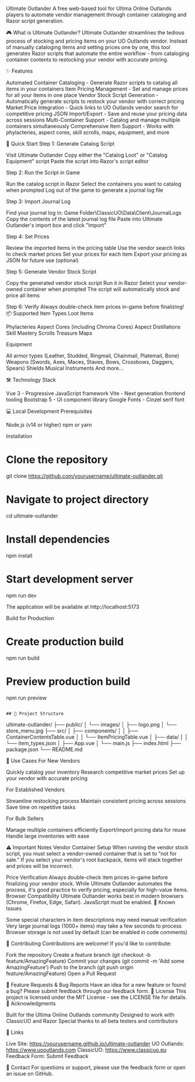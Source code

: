 Ultimate Outlander
A free web-based tool for Ultima Online Outlands players to automate vendor management through container cataloging and Razor script generation.

🎮 What is Ultimate Outlander?
Ultimate Outlander streamlines the tedious process of stocking and pricing items on your UO Outlands vendor. Instead of manually cataloging items and setting prices one by one, this tool generates Razor scripts that automate the entire workflow - from cataloging container contents to restocking your vendor with accurate pricing.

✨ Features

Automated Container Cataloging - Generate Razor scripts to catalog all items in your containers
Item Pricing Management - Set and manage prices for all your items in one place
Vendor Stock Script Generation - Automatically generate scripts to restock your vendor with correct pricing
Market Price Integration - Quick links to UO Outlands vendor search for competitive pricing
JSON Import/Export - Save and reuse your pricing data across sessions
Multi-Container Support - Catalog and manage multiple containers simultaneously
Comprehensive Item Support - Works with phylacteries, aspect cores, skill scrolls, maps, equipment, and more

🚀 Quick Start
Step 1: Generate Catalog Script

Visit Ultimate Outlander
Copy either the "Catalog Loot" or "Catalog Equipment" script
Paste the script into Razor's script editor

Step 2: Run the Script in Game

Run the catalog script in Razor
Select the containers you want to catalog when prompted
Log out of the game to generate a journal log file

Step 3: Import Journal Log

Find your journal log in: Game Folder\ClassicUO\Data\Client\JournalLogs
Copy the contents of the latest journal log file
Paste into Ultimate Outlander's import box and click "Import"

Step 4: Set Prices

Review the imported items in the pricing table
Use the vendor search links to check market prices
Set your prices for each item
Export your pricing as JSON for future use (optional)

Step 5: Generate Vendor Stock Script

Copy the generated vendor stock script
Run it in Razor
Select your vendor-owned container when prompted
The script will automatically stock and price all items

Step 6: Verify
Always double-check item prices in-game before finalizing!
📦 Supported Item Types
Loot Items

Phylacteries
Aspect Cores (including Chroma Cores)
Aspect Distillations
Skill Mastery Scrolls
Treasure Maps

Equipment

All armor types (Leather, Studded, Ringmail, Chainmail, Platemail, Bone)
Weapons (Swords, Axes, Maces, Staves, Bows, Crossbows, Daggers, Spears)
Shields
Musical Instruments
And more...

🛠️ Technology Stack

Vue 3 - Progressive JavaScript framework
Vite - Next generation frontend tooling
Bootstrap 5 - UI component library
Google Fonts - Cinzel serif font

💻 Local Development
Prerequisites

Node.js (v14 or higher)
npm or yarn

Installation
# Clone the repository
git clone https://github.com/yourusername/ultimate-outlander.git

# Navigate to project directory
cd ultimate-outlander

# Install dependencies
npm install

# Start development server
npm run dev

The application will be available at http://localhost:5173

Build for Production
# Create production build
npm run build

# Preview production build
npm run preview
```

## 📁 Project Structure
```
ultimate-outlander/
├── public/
│   └── images/
│       ├── logo.png
│       └── store_menu.jpg
├── src/
│   ├── components/
│   │   ├── ContainerContentsTable.vue
│   │   └── ItemPricingTable.vue
│   ├── data/
│   │   └── item_types.json
│   ├── App.vue
│   └── main.js
├── index.html
├── package.json
└── README.md

🎯 Use Cases
For New Vendors

Quickly catalog your inventory
Research competitive market prices
Set up your vendor with accurate pricing

For Established Vendors

Streamline restocking process
Maintain consistent pricing across sessions
Save time on repetitive tasks

For Bulk Sellers

Manage multiple containers efficiently
Export/import pricing data for reuse
Handle large inventories with ease

⚠️ Important Notes
Vendor Container Setup
When running the vendor stock script, you must select a vendor-owned container that is set to "not for sale." If you select your vendor's root backpack, items will stack together and prices will be incorrect.

Price Verification
Always double-check item prices in-game before finalizing your vendor stock. While Ultimate Outlander automates the process, it's good practice to verify pricing, especially for high-value items.
Browser Compatibility
Ultimate Outlander works best in modern browsers (Chrome, Firefox, Edge, Safari). JavaScript must be enabled.
🐛 Known Issues

Some special characters in item descriptions may need manual verification
Very large journal logs (1000+ items) may take a few seconds to process
Browser storage is not used by default (can be enabled in code comments)

🤝 Contributing
Contributions are welcome! If you'd like to contribute:

Fork the repository
Create a feature branch (git checkout -b feature/AmazingFeature)
Commit your changes (git commit -m 'Add some AmazingFeature')
Push to the branch (git push origin feature/AmazingFeature)
Open a Pull Request

📝 Feature Requests & Bug Reports
Have an idea for a new feature or found a bug? Please submit feedback through our feedback form.
📜 License
This project is licensed under the MIT License - see the LICENSE file for details.
🙏 Acknowledgments

Built for the Ultima Online Outlands community
Designed to work with ClassicUO and Razor
Special thanks to all beta testers and contributors

🔗 Links

Live Site: https://yourusername.github.io/ultimate-outlander
UO Outlands: https://www.uooutlands.com
ClassicUO: https://www.classicuo.eu
Feedback Form: Submit Feedback

📧 Contact
For questions or support, please use the feedback form or open an issue on GitHub.